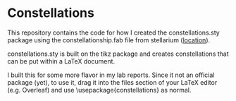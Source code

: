 # Constellations

This repository contains the code for how I created the constellations.sty package using the constellationship.fab file from stellarium ([location](https://github.com/Stellarium/stellarium/blob/master/skycultures/modern/constellationship.fab)).

constellations.sty is built on the tikz package and creates constellations that can be put within a LaTeX document.

I built this for some more flavor in my lab reports. Since it not an official package (yet), to use it, drag it into the files section of your LaTeX editor (e.g. Overleaf) and use \usepackage{constellations} as normal.
